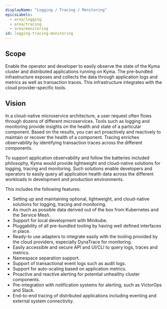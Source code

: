 ```yaml
---
displayName: "Logging / Tracing / Monitoring"
epicsLabels:
  - area/logging
  - area/tracing
  - area/monitoring
id: logging-tracing-monitoring
---
```


 ## Scope
Enable the operator and developer to easily observe the state of the Kyma cluster and distributed applications running on Kyma. The pre-bundled infrastructure exposes and collects the data through application logs and metrics as well as transaction traces. This infrastructure integrates with the cloud provider-specific tools.


 ## Vision
In a cloud-native microservice architecture, a user request often flows through dozens of different microservices. Tools such as logging and monitoring provide insights on the health and state of a particular component. Based on the results, you can act proactively and reactively to maintain or recover the health of a component. Tracing enriches observability by identifying transaction traces across the different components.

To support application observability and follow the batteries included philosophy, Kyma would provide lightweight and cloud-native solutions for logging, tracing and monitoring. Such solutions enable developers and operators to easily query all application health data across the different workloads in development and production environments.

This includes the following features:
* Setting up and maintaining optional, lightweight, and cloud-native solutions for logging, tracing and monitoring.
* As much as possible data derived out of the box from Kubernetes and the Service Mesh.
* Support for local development with Minikube.
* Pluggability of all pre-bundled tooling by having well defined interfaces in place.
* Ready-to use adapters to integrate easily with the tooling provided by the cloud providers, especially DynaTrace for monitoring.
* Easily accessible and secure API and UI/CLI to query logs, traces and metrics.
* Namespace separation support.
* Support of transactional event logs such as audit logs.
* Support for auto-scaling based on application metrics.
* Proactive and reactive alerting for potential unhealthy cluster components.
* Pre-integration with notification systems for alerting, such as VictorOps and Slack.
* End-to-end tracing of distributed applications including eventing and external system connectivity.

